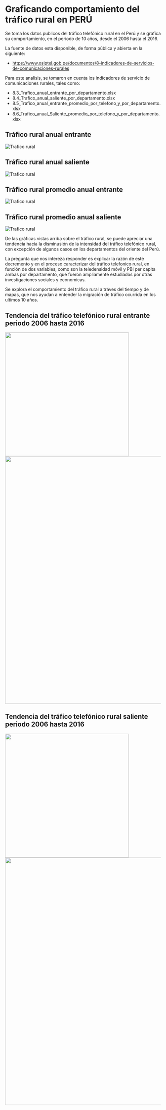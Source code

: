 # Graficando comportamiento del tráfico rural en PERÚ

Se toma los datos publicos del tráfico telefónico rural en el Perú y se grafica su comportamiento, en el periodo de 10 años, desde el 2006 hasta el 2016.

La fuente de datos esta disponible, de forma pública y abierta en la siguiente:
* https://www.osiptel.gob.pe/documentos/8-indicadores-de-servicios-de-comunicaciones-rurales

Para este analisis, se tomaron en cuenta los indicadores de servicio de comunicaciones rurales, tales como:

* 8.3_Trafico_anual_entrante_por_departamento.xlsx
* 8.4_Trafico_anual_saliente_por_departamento.xlsx
* 8.5_Trafico_anual_entrante_promedio_por_telefono_y_por_departamento.xlsx
* 8.6_Trafico_anual_Saliente_promedio_por_telefono_y_por_departamento.xlsx

## Tráfico rural anual entrante
![Trafico rural](images/itraffic.png "Tráfico rural anual entrante")

## Tráfico rural anual saliente
![Trafico rural](images/otraffic.png "Tráfico rural anual saliente")

## Tráfico rural promedio anual entrante
![Trafico rural](images/itraffic_prom.png "Tráfico rural promedio anual entrante")

## Tráfico rural promedio anual saliente
![Trafico rural](images/otraffic_prom.png "Tráfico rural promedio anual saliente")

De las gráficas vistas arriba sobre el tráfico rural, se puede apreciar una tendencia hacia la disminusión de la intensidad del tráfico telefónico rural, con excepción de algunos casos en los departamentos del oriente del Perú.

La pregunta que nos intereza responder es explicar la razón de este decremento y en el proceso caracterizar del tráfico telefonico rural, en función de dos variables, como son la teledensidad móvil y PBI per capita ambas por departamento, que fueron ampliamente estudiados por otras investigaciones sociales y economicas.

Se explora el comportamiento del tráfico rural a tráves del tiempo y de mapas, que nos ayudan a entender la migración de tráfico ocurrida en los ultimos 10 años.

## Tendencia del tráfico telefónico rural entrante periodo 2006 hasta 2016
<img src="images/trafico_rural_entrante_2006-2016.png" width="400"/>
<img src="images/trafico_rural_entrante_2006_2016.png" width="800"/>

## Tendencia del tráfico telefónico rural saliente periodo 2006 hasta 2016
<img src="images/trafico_rural_saliente_2006-2016.png" width="400"/>
<img src="images/trafico_rural_saliente_2006_2016.png" width="800"/>
